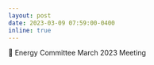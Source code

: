```yaml
---
layout: post
date: 2023-03-09 07:59:00-0400
inline: true
---
```


:memo: Energy Committee March 2023 Meeting
